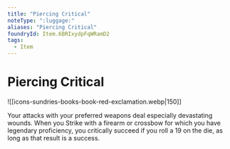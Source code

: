 ```yaml
---
title: "Piercing Critical"
noteType: ":luggage:"
aliases: "Piercing Critical"
foundryId: Item.6BRIxydpFqWRamD2
tags:
  - Item
---
```


# Piercing Critical
![[icons-sundries-books-book-red-exclamation.webp|150]]

Your attacks with your preferred weapons deal especially devastating wounds. When you Strike with a firearm or crossbow for which you have legendary proficiency, you critically succeed if you roll a 19 on the die, as long as that result is a success.

